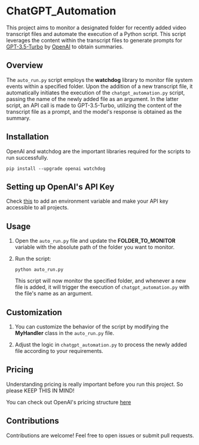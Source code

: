 # ChatGPT_Automation

This project aims to monitor a designated folder for recently added video transcript files and automate the execution of a Python script. This script leverages the content within the transcript files to generate prompts for [GPT-3.5-Turbo](https://openai.com/blog/gpt-3-5-turbo-fine-tuning-and-api-updates) by [OpenAI](https://openai.com/) to obtain summaries. <br>

## Overview

The `auto_run.py` script employs the **watchdog** library to monitor file system events within a specified folder. Upon the addition of a new transcript file, it automatically initiates the execution of the `chatgpt_automation.py` script, passing the name of the newly added file as an argument. In the latter script, an API call is made to GPT-3.5-Turbo, utilizing the content of the transcript file as a prompt, and the model's response is obtained as the summary.

## Installation

OpenAI and watchdog are the important libraries required for the scripts to run successfully. 

```
pip install --upgrade openai watchdog
```
## Setting up OpenAI's API Key

Check [this](https://platform.openai.com/docs/quickstart?context=python) to add an environment variable and make your API key accessible to all projects.

## Usage

1) Open the `auto_run.py` file and update the **FOLDER_TO_MONITOR** variable with the absolute path of the folder you want to monitor.

2) Run the script:

   ```
   python auto_run.py
   ```
   This script will now monitor the specified folder, and whenever a new file is added, it will trigger the execution of `chatgpt_automation.py` with the file's name as an argument.

## Customization

1) You can customize the behavior of the script by modifying the **MyHandler** class in the `auto_run.py` file.

2) Adjust the logic in `chatgpt_automation.py` to process the newly added file according to your requirements.

## Pricing

Understanding pricing is really important before you run this project. So please KEEP THIS IN MIND! <br>

You can check out OpenAI's pricing structure [here](https://openai.com/pricing)

## Contributions

Contributions are welcome! Feel free to open issues or submit pull requests.






